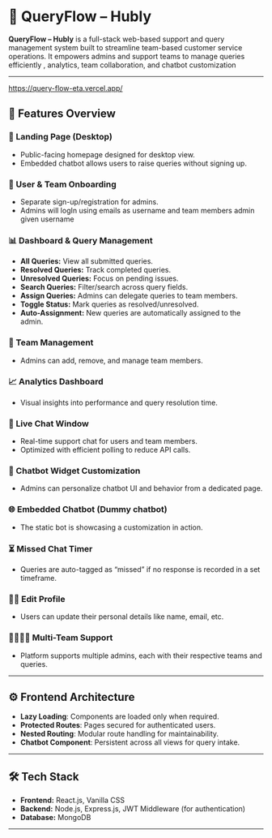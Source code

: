 # 🧾 QueryFlow – Hubly

**QueryFlow – Hubly** is a full-stack web-based support and query management system built to streamline team-based customer service operations. It empowers admins and support teams to manage queries efficiently , analytics, team collaboration, and chatbot customization 

---

https://query-flow-eta.vercel.app/

## 📌 Features Overview

### 🚪 Landing Page (Desktop)
- Public-facing homepage designed for desktop view.
- Embedded chatbot allows users to raise queries without signing up.

### 📝 User & Team Onboarding
- Separate sign-up/registration for admins.
- Admins will logIn using emails as username and team members admin given username

### 📊 Dashboard & Query Management
- **All Queries:** View all submitted queries.
- **Resolved Queries:** Track completed queries.
- **Unresolved Queries:** Focus on pending issues.
- **Search Queries:** Filter/search across query fields.
- **Assign Queries:** Admins can delegate queries to team members.
- **Toggle Status:** Mark queries as resolved/unresolved.
- **Auto-Assignment:** New queries are automatically assigned to the admin.

### 👥 Team Management
- Admins can add, remove, and manage team members.

### 📈 Analytics Dashboard
- Visual insights into performance and query resolution time.

### 💬 Live Chat Window
- Real-time support chat for users and team members.
- Optimized with efficient polling to reduce API calls.

### 🤖 Chatbot Widget Customization
- Admins can personalize chatbot UI and behavior from a dedicated page.

### 🌐 Embedded Chatbot (Dummy chatbot)
- The static bot is showcasing a customization in action.


### ⏳ Missed Chat Timer
- Queries are auto-tagged as “missed” if no response is recorded in a set timeframe.

### 🧑‍💼 Edit Profile
- Users can update their personal details like name, email, etc.

### 👨‍👩‍👧‍👦 Multi-Team Support
- Platform supports multiple admins, each with their respective teams and queries.

---

## ⚙️ Frontend Architecture

- **Lazy Loading**: Components are loaded only when required.
- **Protected Routes**: Pages secured for authenticated users.
- **Nested Routing**: Modular route handling for maintainability.
- **Chatbot Component**: Persistent across all views for query intake.

---

## 🛠 Tech Stack

- **Frontend:** React.js, Vanilla CSS  
- **Backend:** Node.js, Express.js, JWT Middleware (for authentication)  
- **Database:** MongoDB

---


